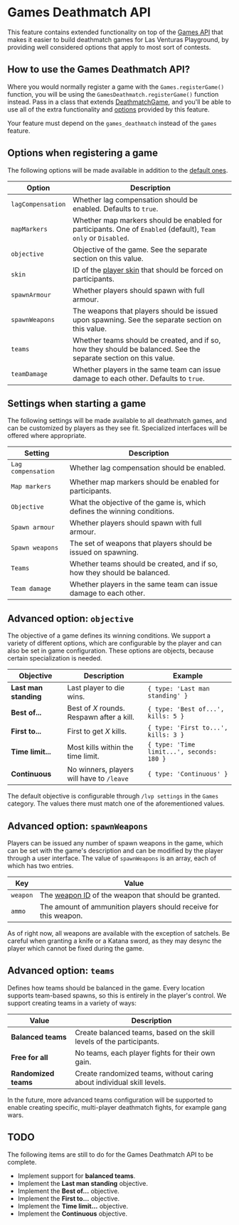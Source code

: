 # Games Deathmatch API
This feature contains extended functionality on top of the [Games API](../games/) that makes it
easier to build deathmatch games for Las Venturas Playground, by providing well considered options
that apply to most sort of contests.

## How to use the Games Deathmatch API?
Where you would normally register a game with the `Games.registerGame()` function, you will be using
the `GamesDeathmatch.registerGame()` function instead. Pass in a class that extends
[DeathmatchGame](deathmatch_game.js), and you'll be able to use all of the extra functionality and
[options][1] provided by this feature.

Your feature must depend on the `games_deathmatch` instead of the `games` feature.

## Options when registering a game
The following options will be made available in addition to the [default ones][1].

Option              | Description
--------------------|--------------
`lagCompensation`   | Whether lag compensation should be enabled. Defaults to `true`.
`mapMarkers`        | Whether map markers should be enabled for participants. One of `Enabled` (default), `Team only` or `Disabled`.
`objective`         | Objective of the game. See the separate section on this value.
`skin`              | ID of the [player skin](https://wiki.sa-mp.com/wiki/Skins:All) that should be forced on participants.
`spawnArmour`       | Whether players should spawn with full armour.
`spawnWeapons`      | The weapons that players should be issued upon spawning. See the separate section on this value.
`teams`             | Whether teams should be created, and if so, how they should be balanced. See the separate section on this value.
`teamDamage`        | Whether players in the same team can issue damage to each other. Defaults to `true`.

## Settings when starting a game
The following settings will be made available to all deathmatch games, and can be customized by
players as they see fit. Specialized interfaces will be offered where appropriate.

Setting             | Description
--------------------|--------------
`Lag compensation`  | Whether lag compensation should be enabled.
`Map markers`       | Whether map markers should be enabled for participants.
`Objective`         | What the objective of the game is, which defines the winning conditions.
`Spawn armour`      | Whether players should spawn with full armour.
`Spawn weapons`     | The set of weapons that players should be issued on spawning.
`Teams`             | Whether teams should be created, and if so, how they should be balanced.
`Team damage`       | Whether players in the same team can issue damage to each other.

## Advanced option: `objective`
The objective of a game defines its winning conditions. We support a variety of different options,
which are configurable by the player and can also be set in game configuration. These options are
objects, because certain specialization is needed.

Objective              | Description                                | Example
-----------------------|--------------------------------------------|---------------------
**Last man standing**  | Last player to die wins.                   | `{ type: 'Last man standing' }`
**Best of...**         | Best of _X_ rounds. Respawn after a kill.  | `{ type: 'Best of...', kills: 5 }`
**First to...**        | First to get _X_ kills.                    | `{ type: 'First to...', kills: 3 }`
**Time limit...**      | Most kills within the time limit.          | `{ type: 'Time limit...', seconds: 180 }`
**Continuous**         | No winners, players will have to `/leave`  | `{ type: 'Continuous' }`

The default objective is configurable through `/lvp settings` in the `Games` category. The values
there must match one of the aforementioned values.

## Advanced option: `spawnWeapons`
Players can be issued any number of spawn weapons in the game, which can be set with the game's
description and can be modified by the player through a user interface. The value of `spawnWeapons`
is an array, each of which has two entries.

Key       | Value
----------|----------------
`weapon`  | The [weapon ID](https://wiki.sa-mp.com/wiki/Weapons) of the weapon that should be granted.
`ammo`    | The amount of ammunition players should receive for this weapon.

As of right now, all weapons are available with the exception of satchels. Be careful when granting
a knife or a Katana sword, as they may desync the player which cannot be fixed during the game.

## Advanced option: `teams`
Defines how teams should be balanced in the game. Every location supports team-based spawns, so this
is entirely in the player's control. We support creating teams in a variety of ways:

Value                 | Description
----------------------|----------------------
**Balanced teams**    | Create balanced teams, based on the skill levels of the participants.
**Free for all**      | No teams, each player fights for their own gain.
**Randomized teams**  | Create randomized teams, without caring about individual skill levels.

In the future, more advanced teams configuration will be supported to enable creating specific,
multi-player deathmatch fights, for example gang wars.

## TODO
The following items are still to do for the Games Deathmatch API to be complete.

  * Implement support for **balanced teams**.
  * Implement the **Last man standing** objective.
  * Implement the **Best of...** objective.
  * Implement the **First to...** objective.
  * Implement the **Time limit...** objective.
  * Implement the **Continuous** objective.

[1]: ../games#options-when-registering-a-game
